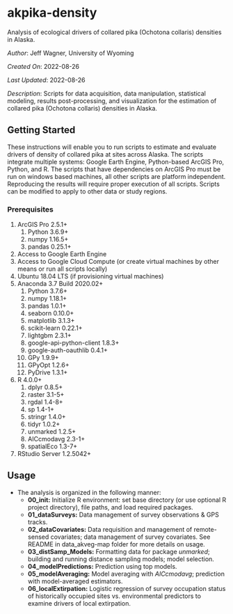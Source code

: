 # akpika-density
Analysis of ecological drivers of collared pika (Ochotona collaris) densities in Alaska.

*Author*: Jeff Wagner, University of Wyoming

*Created On*: 2022-08-26

*Last Updated*: 2022-08-26

*Description*: Scripts for data acquisition, data manipulation, statistical modeling, results post-processing, and visualization for the estimation of collared pika (Ochotona collaris) densities in Alaska.

## Getting Started

These instructions will enable you to run scripts to estimate and evaluate drivers of density of collared pika at sites across Alaska. The scripts integrate multiple systems: Google Earth Engine, Python-based ArcGIS Pro, Python, and R. The scripts that have dependencies on ArcGIS Pro must be run on windows based machines, all other scripts are platform independent. Reproducing the results will require proper execution of all scripts. Scripts can be modified to apply to other data or study regions.

### Prerequisites

1. ArcGIS Pro 2.5.1+
   1. Python 3.6.9+
   3. numpy 1.16.5+
   4. pandas 0.25.1+
2. Access to Google Earth Engine
3. Access to Google Cloud Compute (or create virtual machines by other means or run all scripts locally)
4. Ubuntu 18.04 LTS (if provisioning virtual machines)
5. Anaconda 3.7 Build 2020.02+
   1. Python 3.7.6+
   3. numpy 1.18.1+
   4. pandas 1.0.1+
   5. seaborn 0.10.0+
   6. matplotlib 3.1.3+
   7. scikit-learn 0.22.1+
   8. lightgbm 2.3.1+
   8. google-api-python-client 1.8.3+
   9. google-auth-oauthlib 0.4.1+
   10. GPy 1.9.9+
   11. GPyOpt 1.2.6+
   12. PyDrive 1.3.1+
6. R 4.0.0+
   1. dplyr 0.8.5+
   2. raster 3.1-5+
   3. rgdal 1.4-8+
   4. sp 1.4-1+
   5. stringr 1.4.0+
   6. tidyr 1.0.2+
   7. unmarked 1.2.5+
   8. AICcmodavg 2.3-1+
   9. spatialEco 1.3-7+
7. RStudio Server 1.2.5042+

## Usage
* The analysis is organized in the following manner:
  +  **00_init:** Initialize R environment: set base directory (or use optional R project directory), file paths, and load required packages.
  +  **01_dataSurveys:** Data management of survey observations & GPS tracks.
  +  **02_dataCovariates:** Data requisition and management of remote-sensed covariates; data management of survey covariates. See README in data_akveg-map folder for more details on usage.
  +  **03_distSamp_Models:** Formatting data for package *unmarked*; building and running distance sampling models; model selection.
  +  **04_modelPredictions:** Prediction using top models.
  +  **05_modelAveraging:** Model averaging with *AICcmodavg*; prediction with model-averaged estimators.
  +  **06_localExtirpation:** Logistic regression of survey occupation status of historically occupied sites vs. environmental predictors to examine drivers of local extirpation. 

